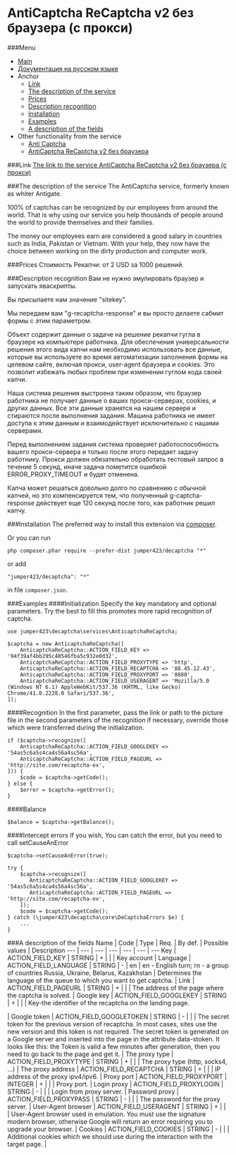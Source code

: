 AntiCaptcha ReCaptcha v2 без браузера (с прокси)
==============
###Menu
+ [Main](../docs/README-en.md)
+ [Документация на русском языке](../docs/AnticaptchaReCaptcha-ru.md)
+ Anchor
  + [Link](#Link)
  + [The description of the service](#The-description-of-the-service)
  + [Prices](#Prices)
  + [Description recognition](#Description-recognition)
  + [Installation](#Installation)
  + [Examples](#Examples)
  + [A description of the fields](#A-description-of-the-fields)
+ Other functionality from the service
  + [Anti Captcha](../docs/Anticaptcha-en.md)
  + [AntiCaptcha ReCaptcha v2 без браузера](../docs/AnticaptchaReCaptchaProxeless-en.md)


###Link
[The link to the service AntiCaptcha ReCaptcha v2 без браузера (с прокси)](https://anti-captcha.com/)

###The description of the service
The AntiCaptcha service, formerly known as whiter Antigate. 
            
100% of captchas can be recognized by our employees from around the world. That is why using our service you help thousands of people around the world to provide themselves and their families. 

The money our employees earn are considered a good salary in countries such as India, Pakistan or Vietnam. With your help, they now have the choice between working on the dirty production and computer work.

###Prices
Стоимость Рекапчи: от 2 USD за 1000 решений.

###Description recognition
Вам не нужно эмулировать браузер и запускать яваскрипты.
            
Вы присылаете нам значение "sitekey".

Мы передаем вам "g-recaptcha-response" и вы просто делаете сабмит формы с этим параметром.

Объект содержит данные о задаче на решение рекапчи гугла в браузере на компьютере работника. Для обеспечения универсальности решения этого вида капчи нам необходимо использовать все данные, которые вы используете во время автоматизации заполнения формы на целевом сайте, включая прокси, user-agent браузера и cookies. Это позволит избежать любых проблем при изменении гуглом кода своей капчи.

Наша система решения выстроена таким образом, что браузер работника не получает данные о ваших прокси-серверах, cookies, и других данных. Все эти данные хранятся на нашем сервере и стираются после выполнения задания. Машина работника не имеет доступа к этим данным и взаимодействует исключительно с нашими серверами.

Перед выполнением задания система проверяет работоспособность вашего прокси-сервера и только после этого передает задачу работнику. Прокси должен обязательно обработать тестовый запрос в течение 5 секунд, иначе задача пометится ошибкой ERROR_PROXY_TIMEOUT и будет отменена.

Капча может решаться довольно долго по сравнению с обычной капчей, но это компенсируется тем, что полученный g-captcha-response действует еще 120 секунд после того, как работник решил капчу.

###Installation
The preferred way to install this extension via [composer](http://getcomposer.org/download/).

Or you can run
```
php composer.phar require --prefer-dist jumper423/decaptcha "*"
```
or add
```
"jumper423/decaptcha": "*"
```
in file `composer.json`.


###Examples
####Initialization
Specify the key mandatory and optional parameters. Try the best to fill this promotes more rapid recognition of captcha.
```
use jumper423\decaptcha\services\AnticaptchaReCaptcha;

$captcha = new AnticaptchaReCaptcha([
    AnticaptchaReCaptcha::ACTION_FIELD_KEY => '94f39af4bb295c40546fba5c932e0d32',
    AnticaptchaReCaptcha::ACTION_FIELD_PROXYTYPE => 'http',
    AnticaptchaReCaptcha::ACTION_FIELD_RECAPTCHA => '88.45.12.43',
    AnticaptchaReCaptcha::ACTION_FIELD_PROXYPORT => '8080',
    AnticaptchaReCaptcha::ACTION_FIELD_USERAGENT => 'Mozilla/5.0 (Windows NT 6.1) AppleWebKit/537.36 (KHTML, like Gecko) Chrome/41.0.2228.0 Safari/537.36',
]);
```
####Recognition
In the first parameter, pass the link or path to the picture file in the second parameters of the recognition if necessary, override those which were transferred during the initialization.
```
if ($captcha->recognize([
    AnticaptchaReCaptcha::ACTION_FIELD_GOOGLEKEY => '54as5c6a5s4ca4s56a4sc56a',
    AnticaptchaReCaptcha::ACTION_FIELD_PAGEURL => 'http://site.com/recaptcha-ex',
])) {
    $code = $captcha->getCode();
} else {
    $error = $captcha->getError();
}
```
####Balance
```
$balance = $captcha->getBalance();
```
####Intercept errors
If you wish, You can catch the error, but you need to call setCauseAnError
```
$captcha->setCauseAnError(true);

try {
    $captcha->recognize([
       AnticaptchaReCaptcha::ACTION_FIELD_GOOGLEKEY => '54as5c6a5s4ca4s56a4sc56a',
       AnticaptchaReCaptcha::ACTION_FIELD_PAGEURL => 'http://site.com/recaptcha-ex',
    ]);
    $code = $captcha->getCode();
} catch (\jumper423\decaptcha\core\DeCaptchaErrors $e) {
    ...
}
```


###A description of the fields
 Name | Code | Type | Req. | By def. | Possible values | Description 
 --- | --- | --- | --- | --- | --- | --- 
 Key | ACTION_FIELD_KEY | STRING | + |  |  | Key account |
 Language | ACTION_FIELD_LANGUAGE | STRING | - | en | en - English turn; rn - a group of countries Russia, Ukraine, Belarus, Kazakhstan | Determines the language of the queue to which you want to get captcha. |
 Link | ACTION_FIELD_PAGEURL | STRING | + |  |  | The address of the page where the captcha is solved. |
 Google key | ACTION_FIELD_GOOGLEKEY | STRING | + |  |  | Key-the identifier of the recaptcha on the landing page. <div class="g-recaptcha" data-sitekey="THIS"></div> |
 Google token | ACTION_FIELD_GOOGLETOKEN | STRING | - |  |  | The secret token for the previous version of recaptcha. In most cases, sites use the new version and this token is not required. The secret token is generated on a Google server and inserted into the page in the attribute data-stoken. It looks like this: <script type="text/javascript" src="...." data-type="normal" data-ray="..." async data-sitekey="..." data-stoken="THIS"></script> the Token is valid a few minutes after generation, then you need to go back to the page and get it. |
 The proxy type | ACTION_FIELD_PROXYTYPE | STRING | + |  |  | The proxy type (http, socks4, ...) |
 The proxy address | ACTION_FIELD_RECAPTCHA | STRING | + |  |  | IP address of the proxy ipv4/ipv6. |
 Proxy port | ACTION_FIELD_PROXYPORT | INTEGER | + |  |  | Proxy port. |
 Login proxy | ACTION_FIELD_PROXYLOGIN | STRING | - |  |  | Login from proxy server. |
 Password proxy | ACTION_FIELD_PROXYPASS | STRING | - |  |  | The password for the proxy server. |
 User-Agent browser | ACTION_FIELD_USERAGENT | STRING | + |  |  | User-Agent browser used in emulation. You must use the signature modern browser, otherwise Google will return an error requiring you to upgrade your browser. |
 Cookies | ACTION_FIELD_COOKIES | STRING | - |  |  | Additional cookies which we should use during the interaction with the target page. |

